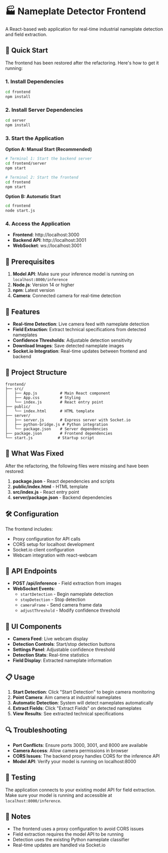 # 🏭 Nameplate Detector Frontend

A React-based web application for real-time industrial nameplate detection and field extraction.

## 🚀 Quick Start

The frontend has been restored after the refactoring. Here's how to get it running:

### 1. Install Dependencies

```bash
cd frontend
npm install
```

### 2. Install Server Dependencies

```bash
cd server
npm install
```

### 3. Start the Application

**Option A: Manual Start (Recommended)**
```bash
# Terminal 1: Start the backend server
cd frontend/server
npm start

# Terminal 2: Start the frontend
cd frontend
npm start
```

**Option B: Automatic Start**
```bash
cd frontend
node start.js
```

### 4. Access the Application

- **Frontend**: http://localhost:3000
- **Backend API**: http://localhost:3001
- **WebSocket**: ws://localhost:3001

## 🔧 Prerequisites

1. **Model API**: Make sure your inference model is running on `localhost:8000/inference`
2. **Node.js**: Version 14 or higher
3. **npm**: Latest version
4. **Camera**: Connected camera for real-time detection

## 🎯 Features

- **Real-time Detection**: Live camera feed with nameplate detection
- **Field Extraction**: Extract technical specifications from detected nameplates
- **Confidence Thresholds**: Adjustable detection sensitivity
- **Download Images**: Save detected nameplate images
- **Socket.io Integration**: Real-time updates between frontend and backend

## 📁 Project Structure

```
frontend/
├── src/
│   ├── App.js          # Main React component
│   ├── App.css         # Styling
│   └── index.js        # React entry point
├── public/
│   └── index.html      # HTML template
├── server/
│   ├── server.js       # Express server with Socket.io
│   ├── python-bridge.js # Python integration
│   └── package.json    # Server dependencies
├── package.json        # Frontend dependencies
└── start.js           # Startup script
```

## 🔄 What Was Fixed

After the refactoring, the following files were missing and have been restored:

1. **package.json** - React dependencies and scripts
2. **public/index.html** - HTML template
3. **src/index.js** - React entry point
4. **server/package.json** - Backend dependencies

## 🛠️ Configuration

The frontend includes:
- Proxy configuration for API calls
- CORS setup for localhost development
- Socket.io client configuration
- Webcam integration with react-webcam

## 🚦 API Endpoints

- **POST /api/inference** - Field extraction from images
- **WebSocket Events**:
  - `startDetection` - Begin nameplate detection
  - `stopDetection` - Stop detection
  - `cameraFrame` - Send camera frame data
  - `adjustThreshold` - Modify confidence threshold

## 🎨 UI Components

- **Camera Feed**: Live webcam display
- **Detection Controls**: Start/stop detection buttons
- **Settings Panel**: Adjustable confidence threshold
- **Detection Stats**: Real-time statistics
- **Field Display**: Extracted nameplate information

## 📋 Usage

1. **Start Detection**: Click "Start Detection" to begin camera monitoring
2. **Point Camera**: Aim camera at industrial nameplates
3. **Automatic Detection**: System will detect nameplates automatically
4. **Extract Fields**: Click "Extract Fields" on detected nameplates
5. **View Results**: See extracted technical specifications

## 🔍 Troubleshooting

- **Port Conflicts**: Ensure ports 3000, 3001, and 8000 are available
- **Camera Access**: Allow camera permissions in browser
- **CORS Issues**: The backend proxy handles CORS for the inference API
- **Model API**: Verify your model is running on localhost:8000

## 🧪 Testing

The application connects to your existing model API for field extraction. Make sure your model is running and accessible at `localhost:8000/inference`.

## 📝 Notes

- The frontend uses a proxy configuration to avoid CORS issues
- Field extraction requires the model API to be running
- Detection uses the existing Python nameplate classifier
- Real-time updates are handled via Socket.io 